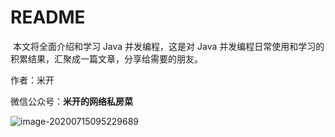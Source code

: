 # README

​		本文将全面介绍和学习 Java 并发编程，这是对 Java 并发编程日常使用和学习的积累结果，汇聚成一篇文章，分享给需要的朋友。



作者：米开

微信公众号：**米开的网络私房菜** 

<img src="https://gitee.com/Jackpotsss/pic_go/raw/master/img/QRcode.png" alt="image-20200715095229689"  />
